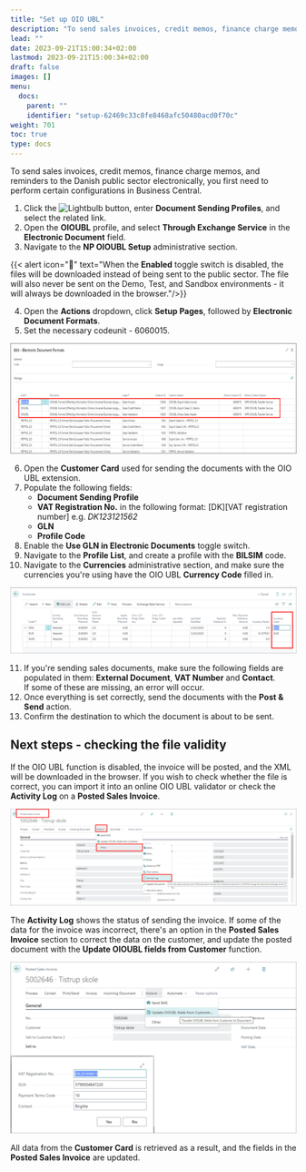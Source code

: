```yaml
---
title: "Set up OIO UBL"
description: "To send sales invoices, credit memos, finance charge memos, and reminders to the Danish public sector electronically, you first need to perform certain configurations in Business Central."
lead: ""
date: 2023-09-21T15:00:34+02:00
lastmod: 2023-09-21T15:00:34+02:00
draft: false
images: []
menu:
  docs:
    parent: ""
    identifier: "setup-62469c33c8fe8468afc50480acd0f70c"
weight: 701
toc: true
type: docs
---
```


To send sales invoices, credit memos, finance charge memos, and reminders to the Danish public sector electronically, you first need to perform certain configurations in Business Central.

1. Click the ![Lightbulb](Lightbulb_icon.PNG) button, enter **Document Sending Profiles**, and select the related link.      
2. Open the **OIOUBL** profile, and select **Through Exchange Service** in the **Electronic Document** field.
3. Navigate to the **NP OIOUBL Setup** administrative section.

  {{< alert icon="📝" text="When the <b>Enabled</b> toggle switch is disabled, the files will be downloaded instead of being sent to the public sector. The file will also never be sent on the Demo, Test, and Sandbox environments - it will always be downloaded in the browser."/>}}

4. Open the **Actions** dropdown, click **Setup Pages**, followed by **Electronic Document Formats**.
5. Set the necessary codeunit - 6060015.    

  ![oio_ubl_codeunit](Images/oio_ubl_codeunit.png)

6. Open the **Customer Card** used for sending the documents with the OIO UBL extension.
7. Populate the following fields: 
   - **Document Sending Profile**
   - **VAT Registration No.** in the following format: \[DK][VAT registration number] e.g. *DK123121562*
   - **GLN**
   - **Profile Code**
8. Enable the **Use GLN in Electronic Documents** toggle switch.
9. Navigate to the **Profile List**, and create a profile with the **BILSIM** code.
10. Navigate to the **Currencies** administrative section, and make sure the currencies you're using have the OIO UBL **Currency Code** filled in.

  ![oio_ubl_currencies](Images/oio_ubl_currencies.png)

11. If you're sending sales documents, make sure the following fields are populated in them: **External Document**, **VAT Number** and **Contact**.    
    If some of these are missing, an error will occur.
12.  Once everything is set correctly, send the documents with the **Post & Send** action.
13.  Confirm the destination to which the document is about to be sent.    

## Next steps - checking the file validity

If the OIO UBL function is disabled, the invoice will be posted, and the XML will be downloaded in the browser. If you wish to check whether the file is correct, you can import it into an online OIO UBL validator or check the **Activity Log** on a **Posted Sales Invoice**.

![oio_ubl_file_validity](Images/oio_ubl_file_validity.PNG)

The **Activity Log** shows the status of sending the invoice. If some of the data for the invoice was incorrect, there's an option in the **Posted Sales Invoice** section to correct the data on the customer, and update the posted document with the **Update OIOUBL fields from Customer** function.

![oio_ubl_posted_sales_invoice](Images/oio_ubl_posted_sales_invoice.PNG)

All data from the **Customer Card** is retrieved as a result, and the fields in the **Posted Sales Invoice** are updated.